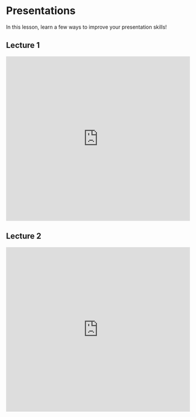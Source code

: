 # Presentations
In this lesson, learn a few ways to improve your presentation skills!

## Lecture 1
<iframe src='https://view.officeapps.live.com/op/embed.aspx?src=https://hylandtechclub.com/capstone/PresentationsLesson/BadPresentation.pptx' width='100%' height='450px' frameborder='0'></iframe>

## Lecture 2
<iframe src='https://view.officeapps.live.com/op/embed.aspx?src=https://hylandtechclub.com/capstone/PresentationsLesson/Presentations.pptx' width='100%' height='450px' frameborder='0'></iframe>
